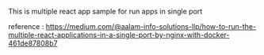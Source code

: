 This is multiple react app sample for run apps in single port

reference : https://medium.com/@aalam-info-solutions-llp/how-to-run-the-multiple-react-applications-in-a-single-port-by-nginx-with-docker-461de87808b7